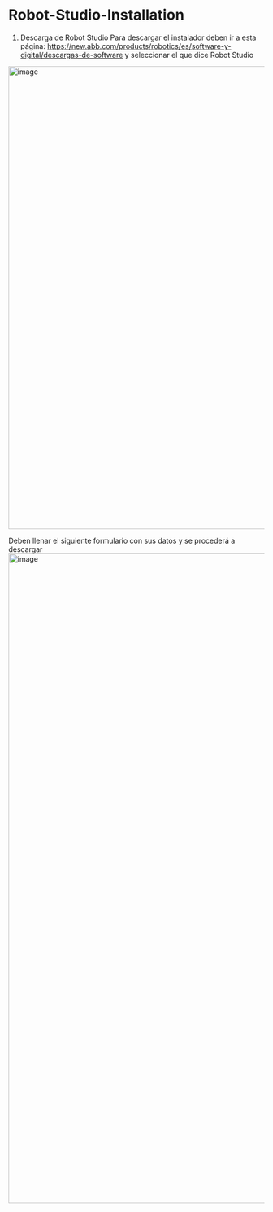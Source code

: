 # Robot-Studio-Installation
1. Descarga de Robot Studio
  Para descargar el instalador deben ir a esta página: https://new.abb.com/products/robotics/es/software-y-digital/descargas-de-software y seleccionar el que dice Robot Studio

<img width="1815" height="910" alt="image" src="https://github.com/user-attachments/assets/c7d2ca2f-5017-419b-8f9d-e9fcf442cf3b" />


Deben llenar el siguiente formulario con sus datos y se procederá a descargar
<img width="851" height="1277" alt="image" src="https://github.com/user-attachments/assets/75bf66be-f7e4-4a08-a41c-f19085d245d0" />
